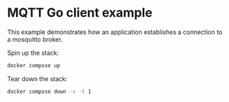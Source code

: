 # MQTT Go client example

This example demonstrates how an application establishes a connection to a mosquitto broker.

Spin up the stack:

```bash
docker compose up
```

Tear down the stack:

```bash
docker compose down -v -t 1
```
